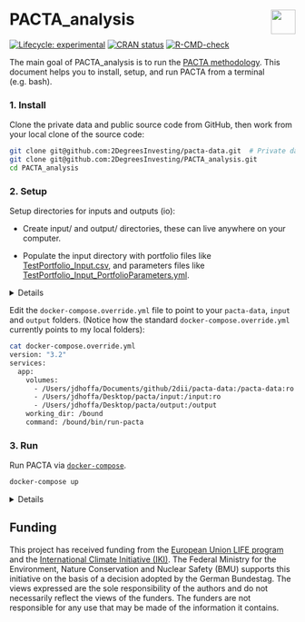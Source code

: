 
<!-- README.md is generated from README.Rmd. Please edit that file -->

# PACTA\_analysis <a href='https://github.com/2DegreesInvesting/PACTA_analysis'><img src='https://imgur.com/A5ASZPE.png' align='right' height='43' /></a>

<!-- badges: start -->

[![Lifecycle:
experimental](https://img.shields.io/badge/lifecycle-experimental-orange.svg)](https://lifecycle.r-lib.org/articles/stages.html)
[![CRAN
status](https://www.r-pkg.org/badges/version/PACTA_analysis)](https://CRAN.R-project.org/package=PACTA_analysis)
[![R-CMD-check](https://github.com/2DegreesInvesting/PACTA_analysis/workflows/R-CMD-check/badge.svg)](https://github.com/2DegreesInvesting/PACTA_analysis/actions)
<!-- badges: end -->

The main goal of PACTA\_analysis is to run the [PACTA
methodology](https://2degrees-investing.org/resource/pacta/). This
document helps you to install, setup, and run PACTA from a terminal
(e.g. bash).

### 1. Install

Clone the private data and public source code from GitHub, then work
from your local clone of the source code:

``` bash
git clone git@github.com:2DegreesInvesting/pacta-data.git  # Private data!
git clone git@github.com:2DegreesInvesting/PACTA_analysis.git
cd PACTA_analysis
```

### 2. Setup

Setup directories for inputs and outputs (io):

-   Create input/ and output/ directories, these can live anywhere on
    your computer.

-   Populate the input directory with portfolio files like
    [TestPortfolio\_Input.csv](https://github.com/2DegreesInvesting/PACTA_analysis/blob/master/working_dir/20_Raw_Inputs/TestPortfolio_Input.csv),
    and parameters files like
    [TestPortfolio\_Input\_PortfolioParameters.yml](https://github.com/2DegreesInvesting/PACTA_analysis/blob/master/working_dir/10_Parameter_File/TestPortfolio_Input_PortfolioParameters.yml).

<details>

Each corresponding `<pair-name>` the portfolio and parameter files must
be named `<pair-name>_Input.csv` and
`<pair-name>_Input_PortfolioParameters.yml`, respectively. For example:

-   This pair is valid: `a_Input.csv`,
    `a_Input_PortfolioParameters.yml`.

-   This pair is invalid: `a_Input.csv`,
    `b_Input_PortfolioParameters.yml`.

In the parameter files, whatever values you give to `portfolio_name_in`
and `investor_name_in` will populate the columns `portfolio_name` and
`investor_name` of some output files. For example:

-   A parameter file:

<!-- -->

    default:
        parameters:
            portfolio_name_in: TestPortfolio_Input
            investor_name_in: Test
            peer_group: pensionfund
            language: EN
            project_code: CHPA2020

-   A few rows of some relevant output files and columns:

<!-- -->

    named list()

</details>

Edit the `docker-compose.override.yml` file to point to your
`pacta-data`, `input` and `output` folders. (Notice how the standard
`docker-compose.override.yml` currently points to my local folders):

``` bash
cat docker-compose.override.yml
version: "3.2"
services:
  app: 
    volumes: 
      - /Users/jdhoffa/Documents/github/2dii/pacta-data:/pacta-data:ro
      - /Users/jdhoffa/Desktop/pacta/input:/input:ro
      - /Users/jdhoffa/Desktop/pacta/output:/output
    working_dir: /bound
    command: /bound/bin/run-pacta
```

### 3. Run

Run PACTA via
[`docker-compose`](https://docs.docker.com/compose/install/).

``` bash
docker-compose up
```

<details>

You may interact with the PACTA container with:

``` bash
docker-compose run app bash
```

You may mount your local source code with:

``` bash
docker-compose run -v "$(pwd)":/PACTA_analysis app bash
```

These are the files used to create the Docker image and run the
container:

``` bash
cat Dockerfile
FROM rocker/r-ver:latest

RUN Rscript -e 'install.packages("remotes")'

COPY DESCRIPTION /bound/DESCRIPTION
RUN Rscript -e 'remotes::install_deps("/bound", dependencies = TRUE)'

COPY . /bound
RUN chmod -R +x /bound
```

``` bash
cat docker-compose.yml
version: "3.2"
services: 
  app:
    build: .
```

``` bash
cat docker-compose.override.yml
version: "3.2"
services:
  app: 
    volumes: 
      - /Users/jdhoffa/Documents/github/2dii/pacta-data:/pacta-data:ro
      - /Users/jdhoffa/Desktop/pacta/input:/input:ro
      - /Users/jdhoffa/Desktop/pacta/output:/output
    working_dir: /bound
    command: /bound/bin/run-pacta
```

You may remove the input/ and output/ directories and start again.

``` bash
sudo rm ../input ../output -ri
```

</details>

## Funding

This project has received funding from the [European Union LIFE
program](https://wayback.archive-it.org/12090/20210412123959/https://ec.europa.eu/easme/en/)
and the [International Climate Initiative
(IKI)](https://www.international-climate-initiative.com/en/details/project/measuring-paris-agreement-alignment-and-financial-risk-in-financial-markets-18_I_351-2982).
The Federal Ministry for the Environment, Nature Conservation and
Nuclear Safety (BMU) supports this initiative on the basis of a decision
adopted by the German Bundestag. The views expressed are the sole
responsibility of the authors and do not necessarily reflect the views
of the funders. The funders are not responsible for any use that may be
made of the information it contains.
